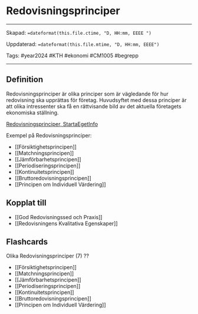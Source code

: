 # Redovisningsprinciper

---
Skapad: `=dateformat(this.file.ctime, "D, HH:mm, EEEE ")`

Uppdaterad: `=dateformat(this.file.mtime, "D, HH:mm, EEEE")`

Tags: #year2024 #KTH #ekonomi #CM1005 #begrepp

---

## Definition

Redovisningsprinciper är olika principer som är vägledande för hur redovisning ska upprättas för företag. Huvudsyftet med dessa principer är att olika intressenter ska få en rättvisande bild av det aktuella företagets ekonomiska ställning.

[Redovisningsprinciper, StartaEgetInfo](https://www.startaegetinfo.se/redovisningsprinciper)

Exempel på Redovisningsprinciper:

- [[Försiktighetsprincipen]]
- [[Matchningsprincipen]]
- [[Jämförbarhetsprincipen]]
- [[Periodiseringsprincipen]]
- [[Kontinuitetsprincipen]]
- [[Bruttoredovisningsprincipen]]
- [[Principen om Individuell Värdering]]

## Kopplat till

- [[God Redovisningssed och Praxis]]
- [[Redovisningens Kvalitativa Egenskaper]]

## Flashcards

Olika Redovisningsprinciper (7)
??
- [[Försiktighetsprincipen]]
- [[Matchningsprincipen]]
- [[Jämförbarhetsprincipen]]
- [[Periodiseringsprincipen]]
- [[Kontinuitetsprincipen]]
- [[Bruttoredovisningsprincipen]]
- [[Principen om Individuell Värdering]]
<!--SR:!2024-02-21,6,210!2024-02-19,13,290-->
